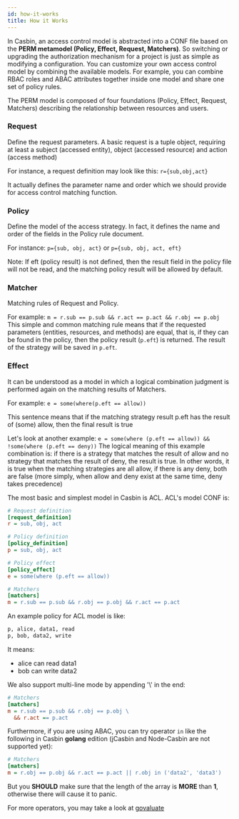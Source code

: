 ```yaml
---
id: how-it-works
title: How it Works
---
```


In Casbin, an access control model is abstracted into a CONF file based on the **PERM metamodel (Policy, Effect, Request, Matchers)**. So switching or upgrading the authorization mechanism for a project is just as simple as modifying a configuration. You can customize your own access control model by combining the available models. For example, you can combine RBAC roles and ABAC attributes together inside one model and share one set of policy rules.

The PERM model is composed of four foundations (Policy, Effect, Request, Matchers) describing the relationship between resources and users.

### Request
Define the request parameters. A basic request is a tuple object, requiring at least a subject (accessed entity), object (accessed resource) and action (access method)

For instance, a request definition may look like this:
`r={sub,obj,act}`

It actually defines the parameter name and order which we should provide for access control matching function.

### Policy
Define the model of the access strategy. In fact, it defines the name and order of the fields in the Policy rule document.

For instance:
`p={sub, obj, act}` or `p={sub, obj, act, eft}`

Note: If eft (policy result) is not defined, then the result field in the policy file will not be read, and the matching policy result will be allowed by default.

### Matcher
Matching rules of Request and Policy.

For example: `m = r.sub == p.sub && r.act == p.act && r.obj == p.obj`
This simple and common matching rule means that if the requested parameters (entities, resources, and methods) are equal, that is, if they can be found in the policy, then the policy result (`p.eft`) is returned. The result of the strategy will be saved in `p.eft`.

### Effect
It can be understood as a model in which a logical combination judgment is performed again on the matching results of Matchers.

For example: `e = some(where(p.eft == allow))`

This sentence means that if the matching strategy result p.eft has the result of (some) allow, then the final result is true

Let's look at another example:
`e = some(where (p.eft == allow)) && !some(where (p.eft == deny))`
The logical meaning of this example combination is: if there is a strategy that matches the result of allow and no strategy that matches the result of deny, the result is true. In other words, it is true when the matching strategies are all allow, if there is any deny, both are false (more simply, when allow and deny exist at the same time, deny takes precedence)

The most basic and simplest model in Casbin is ACL. ACL's model CONF is:

```ini
# Request definition
[request_definition]
r = sub, obj, act

# Policy definition
[policy_definition]
p = sub, obj, act

# Policy effect
[policy_effect]
e = some(where (p.eft == allow))

# Matchers
[matchers]
m = r.sub == p.sub && r.obj == p.obj && r.act == p.act

```

An example policy for ACL model is like:

```bash
p, alice, data1, read
p, bob, data2, write
```

It means:

- alice can read data1
- bob can write data2

We also support multi-line mode by appending '\\'  in the end:  

```ini
# Matchers
[matchers]
m = r.sub == p.sub && r.obj == p.obj \ 
  && r.act == p.act
```

Furthermore, if you are using ABAC,  you can try operator `in` like the following in Casbin **golang** edition (jCasbin and Node-Casbin are not supported yet):

```ini
# Matchers
[matchers]
m = r.obj == p.obj && r.act == p.act || r.obj in ('data2', 'data3')
```

But you **SHOULD** make sure that the length of the array is **MORE** than **1**, otherwise there will cause it to panic.

For more operators, you may take a look at [govaluate](https://github.com/Knetic/govaluate)

